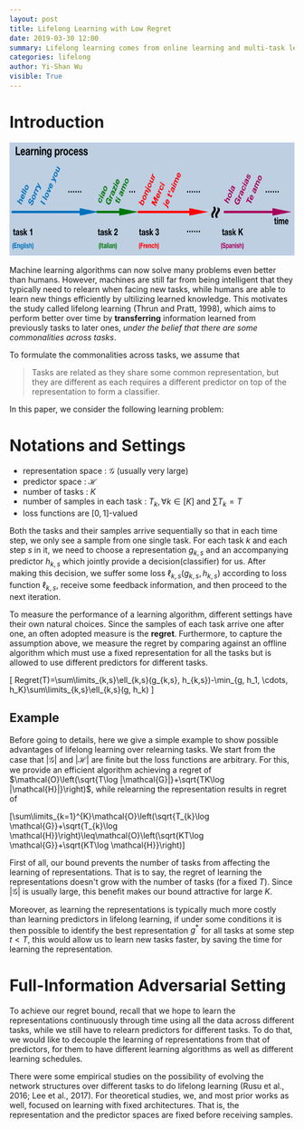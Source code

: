 ```yaml
---
layout: post
title: Lifelong Learning with Low Regret
date: 2019-03-30 12:00
summary: Lifelong learning comes from online learning and multi-task learning. We face tasks and samples sequence by sequence as usual online learning settings. However, there are more than one task which makes learning more difficult.
categories: lifelong
author: Yi-Shan Wu
visible: True
---
```


# Introduction

<center class="half">
  <img src="/images/lifelong/Lifelong.png" width="760" height="200" />
</center>

Machine learning algorithms can now solve many problems even better than humans. However, machines are still far from being intelligent that they typically need to relearn when facing new tasks, while humans are able to learn new things efficiently by ultilizing learned knowledge. This motivates the study called lifelong learning (Thrun and Pratt, 1998), which aims to perform better over time by **transferring** information learned from previously tasks to later ones, *under the belief that there are some commonalities across tasks*. 

To formulate the commonalities across tasks, we assume that 
>Tasks are related as they share some common representation, but they are different as each requires a different predictor on top of the representation to form a classifier.

In this paper, we consider the following learning problem: 

# Notations and Settings

* representation space : $\mathcal{G}$ (usually very large)
* predictor space : $\mathcal{H}$
* number of tasks : $K$
* number of samples in each task : $T_k, \forall k\in [K]$ and $\sum T_k =T$
* loss functions are $[0,1]$-valued

Both the tasks and their samples arrive sequentially so that in each time step, we only see a sample from one single task. For each task $k$ and each step $s$ in it, we need to choose a representation $g_{k,s}$ and an accompanying predictor $h_{k,s}$  which jointly provide a decision(classifier) for us. After making this decision, we suffer some loss $\ell_{k,s}(g_{k,s}, h_{k,s})$ according to loss function $\ell_{k,s}$, receive some feedback information, and then proceed to the next iteration.

To measure the performance of a learning algorithm, different settings have their own natural choices. Since the samples of each task arrive one after one, an often adopted measure is the **regret**. Furthermore, to capture the assumption above, we measure the regret by comparing against an offline algorithm which must use a fixed representation for all the tasks but is allowed to use different predictors for different tasks.

\[ Regret(T)=\sum\limits_{k,s}\ell_{k,s}(g_{k,s}, h_{k,s})-\min_{g, h_1, \cdots, h_K}\sum\limits_{k,s}\ell_{k,s}(g, h_k) \]

## Example


Before going to details, here we give a simple example to show possible advantages of lifelong learning over relearning tasks.
We start from the case that $|\mathcal{G}|$ and $|\mathcal{H}|$ are finite but the loss functions are arbitrary. 
For this, we provide an efficient algorithm achieving a regret of 
$\mathcal{O}\left(\sqrt{T\log |\mathcal{G}|}+\sqrt{TK\log |\mathcal{H}|}\right)$,
while relearning the representation results in regret of

\[\sum\limits_{k=1}^{K}\mathcal{O}\left(\sqrt{T_{k}\log \mathcal{G}}+\sqrt{T_{k}\log \mathcal{H}}\right)\leq\mathcal{O}\left(\sqrt{KT\log \mathcal{G}}+\sqrt{KT\log \mathcal{H}}\right)\]

First of all, our bound prevents the number of tasks from affecting the learning of representations. That is to say, the regret of learning the representations doesn't grow with the number of tasks (for a fixed $T$). Since $|\mathcal{G}|$ is usually large, this benefit makes our bound attractive for large $K$.

Moreover, as learning the representations is typically much more costly than learning predictors in lifelong learning, if under some conditions it is then possible to identify the best representation $g^{*}$ for all tasks at some step $t<T$, this would allow us to learn new tasks faster, by saving the time for learning the representation.

# Full-Information Adversarial Setting

To achieve our regret bound, recall that we hope to learn the representations continuously through time using all the data across different tasks, while we still have to relearn predictors for different tasks. To do that, we would like to decouple the learning of representations from that of predictors, for them to have different learning algorithms as well as different learning schedules.



There were some empirical studies on the possibility of evolving the network structures over different tasks to do lifelong learning (Rusu et al., 2016; Lee et al., 2017). For theoretical studies, we, and most prior works as well, focused on learning with fixed architectures. That is, the representation and the predictor spaces are fixed before receiving samples. 



